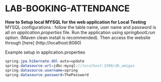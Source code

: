 # LAB-BOOKING-ATTENDANCE
**How to Setup local MYSQL for the web application for Local Testing** 
MYSQL configurations : follow the table name, user name and password is all on *application.properties* file. Run the application using *springbootLrun* option. (Maven clean install is recommended). Then access the website through [here] (http://localhost:8080)

Example setup in application.properties 

```java
spring.jpa.hibernate.ddl-auto=update
spring.datasource.url=jdbc:mysql://localhost:3306/db_amigos
spring.datasource.username=spring
spring.datasource.password=ThePassword
```
